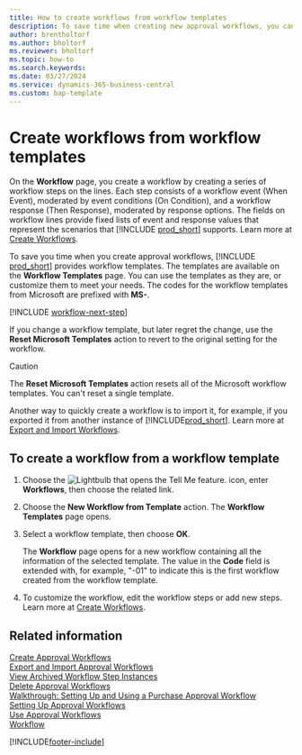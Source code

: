 ```yaml
---
title: How to create workflows from workflow templates
description: To save time when creating new approval workflows, you can create workflows from workflow templates.
author: brentholtorf
ms.author: bholtorf
ms.reviewer: bholtorf
ms.topic: how-to
ms.search.keywords:
ms.date: 03/27/2024
ms.service: dynamics-365-business-central
ms.custom: bap-template
---
```

# Create workflows from workflow templates

On the **Workflow** page, you create a workflow by creating a series of workflow steps on the lines. Each step consists of a workflow event (When Event), moderated by event conditions (On Condition), and a workflow response (Then Response), moderated by response options. The fields on workflow lines provide fixed lists of event and response values that represent the scenarios that [!INCLUDE [prod_short](includes/prod_short.md)] supports. Learn more at [Create Workflows](across-how-to-create-workflows.md).

To save you time when you create approval workflows, [!INCLUDE [prod_short](includes/prod_short.md)] provides workflow templates. The templates are available on the **Workflow Templates** page. You can use the templates as they are, or customize them to meet your needs. The codes for the workflow templates from Microsoft are prefixed with **MS-**.

[!INCLUDE [workflow-next-step](includes/workflow-next-step.md)]

If you change a workflow template, but later regret the change, use the **Reset Microsoft Templates** action to revert to the original setting for the workflow.

> [!CAUTION]
> The **Reset Microsoft Templates** action resets all of the Microsoft workflow templates. You can't reset a single template.  

Another way to quickly create a workflow is to import it, for example, if you exported it from another instance of [!INCLUDE[prod_short](includes/prod_short.md)]. Learn more at [Export and Import Workflows](across-how-to-export-and-import-workflows.md).  

## To create a workflow from a workflow template

1. Choose the ![Lightbulb that opens the Tell Me feature.](media/ui-search/search_small.png "Tell me what you want to do") icon, enter **Workflows**, then choose the related link.  
2. Choose the **New Workflow from Template** action. The **Workflow Templates** page opens.  
3. Select a workflow template, then choose **OK**.  

   The **Workflow** page opens for a new workflow containing all the information of the selected template. The value in the **Code** field is extended with, for example, "-01" to indicate this is the first workflow created from the workflow template.  
4. To customize the workflow, edit the workflow steps or add new steps. Learn more at [Create Workflows](across-how-to-create-workflows.md).  

## Related information

[Create Approval Workflows](across-how-to-create-workflows.md)  
[Export and Import Approval Workflows](across-how-to-export-and-import-workflows.md)  
[View Archived Workflow Step Instances](across-how-to-view-archived-workflow-step-instances.md)  
[Delete Approval Workflows](across-how-to-delete-workflows.md)  
[Walkthrough: Setting Up and Using a Purchase Approval Workflow](walkthrough-setting-up-and-using-a-purchase-approval-workflow.md)  
[Setting Up Approval Workflows](across-set-up-workflows.md)  
[Use Approval Workflows](across-use-workflows.md)  
[Workflow](across-workflow.md)  


[!INCLUDE[footer-include](includes/footer-banner.md)]

